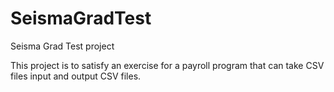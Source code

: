 # SeismaGradTest
Seisma Grad Test project

This project is to satisfy an exercise for a payroll program that can take CSV files input and output CSV files.

